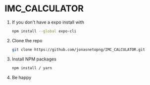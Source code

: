 # IMC_CALCULATOR

1. If you don't have a expo install with
   ```sh
   npm install --global expo-cli
   ```
2. Clone the repo
   ```sh
   git clone https://github.com/jonasnetopng/IMC_CALCULATOR.git
   ```
3. Install NPM packages
   ```sh
   npm install / yarn
   ```
4. Be happy
